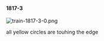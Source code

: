 #### 1817-3
![train-1817-3-0.png](https://github.com/lil-lab/nlvr/raw/master/nlvr/train/images/1/train-1817-3-0.png "train-1817-3-0.png")

all yellow circles are touhing the edge